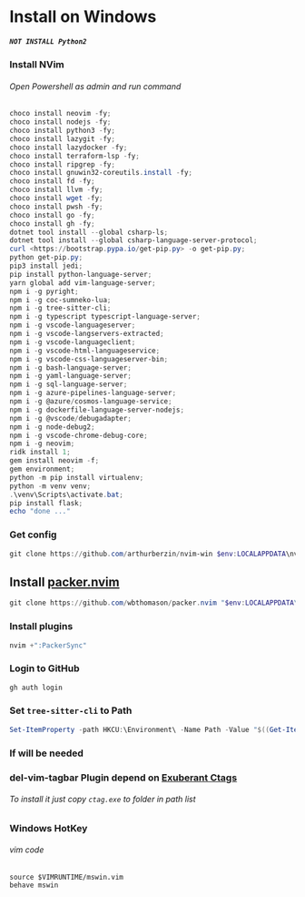 # Install on Windows

##### `NOT INSTALL Python2`

### Install NVim

###### Open Powershell as admin and run command

```powershell
choco install neovim -fy;
choco install nodejs -fy;
choco install python3 -fy;
choco install lazygit -fy;
choco install lazydocker -fy;
choco install terraform-lsp -fy;
choco install ripgrep -fy;
choco install gnuwin32-coreutils.install -fy;
choco install fd -fy;
choco install llvm -fy;
choco install wget -fy;
choco install pwsh -fy;
choco install go -fy;
choco install gh -fy;
dotnet tool install --global csharp-ls;
dotnet tool install --global csharp-language-server-protocol;
curl <https://bootstrap.pypa.io/get-pip.py> -o get-pip.py;
python get-pip.py;
pip3 install jedi;
pip install python-language-server;
yarn global add vim-language-server;
npm i -g pyright;
npm i -g coc-sumneko-lua;
npm i -g tree-sitter-cli;
npm i -g typescript typescript-language-server;
npm i -g vscode-languageserver;
npm i -g vscode-langservers-extracted;
npm i -g vscode-languageclient;
npm i -g vscode-html-languageservice;
npm i -g vscode-css-languageserver-bin;
npm i -g bash-language-server;
npm i -g yaml-language-server;
npm i -g sql-language-server;
npm i -g azure-pipelines-language-server;
npm i -g @azure/cosmos-language-service;
npm i -g dockerfile-language-server-nodejs;
npm i -g @vscode/debugadapter;
npm i -g node-debug2;
npm i -g vscode-chrome-debug-core;
npm i -g neovim;
ridk install 1;
gem install neovim -f;
gem environment;
python -m pip install virtualenv;
python -m venv venv;
.\venv\Scripts\activate.bat;
pip install flask;
echo "done ..."
```

### Get config

```powershell
git clone https://github.com/arthurberzin/nvim-win $env:LOCALAPPDATA\nvim
```

## Install [packer.nvim](https://github.com/wbthomason/packer.nvim)

```powershell
git clone https://github.com/wbthomason/packer.nvim "$env:LOCALAPPDATA\nvim-data\site\pack\packer\start\packer.nvim"
```

### Install plugins

```powershell
nvim +":PackerSync"
```

### Login to GitHub

```powershell
gh auth login
```

### Set `tree-sitter-cli` to Path

```powershell
Set-ItemProperty -path HKCU:\Environment\ -Name Path -Value "$((Get-ItemProperty -path HKCU:\Environment\ -Name Path).Path);$env:APPDATA\npm\node_modules\tree-sitter-cli";
```

### If will be needed

### del-vim-tagbar Plugin depend on [Exuberant Ctags](https://ctags.sourceforge.net/)

###### To install it just copy `ctag.exe` to folder in path list

### Windows HotKey

###### vim code

```vim
source $VIMRUNTIME/mswin.vim
behave mswin
```
